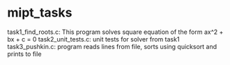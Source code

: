 # mipt_tasks
task1_find_roots.c: This program solves square equation of the form ax^2 + bx + c = 0
task2_unit_tests.c: unit tests for solver from task1
task3_pushkin.c: program reads lines from file, sorts using quicksort and prints to file
